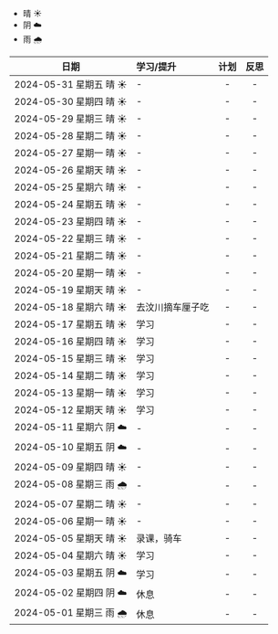 - 晴 ☀️
- 阴 ☁️
- 雨 🌧️

|          日期          | 学习/提升                                    | 计划 |                             反思                              |
|:--------------------:|:-----------------------------------------|:--:|:-----------------------------------------------------------:|
| 2024-05-31 星期五 晴 ☀️  | -                                        | -  |                              -                              |
| 2024-05-30 星期四 晴 ☀️  | -                                        | -  |                              -                              |
| 2024-05-29 星期三 晴 ☀️  | -                                        | -  |                              -                              |
| 2024-05-28 星期二 晴 ☀️  | -                                        | -  |                              -                              |
| 2024-05-27 星期一 晴 ☀️  | -                                        | -  |                              -                              |
| 2024-05-26 星期天 晴 ☀️  | -                                        | -  |                              -                              |
| 2024-05-25 星期六 晴 ☀️  | -                                        | -  |                              -                              |
| 2024-05-24 星期五 晴 ☀️  | -                                        | -  |                              -                              |
| 2024-05-23 星期四 晴 ☀️  | -                                        | -  |                              -                              |
| 2024-05-22 星期三 晴 ☀️  | -                                        | -  |                              -                              |
| 2024-05-21 星期二 晴 ☀️  | -                                        | -  |                              -                              |
| 2024-05-20 星期一 晴 ☀️  | -                                        | -  |                              -                              |
| 2024-05-19 星期天 晴 ☀️  | -                                        | -  |                              -                              |
| 2024-05-18 星期六 晴 ☀️  | 去汶川摘车厘子吃                                        | -  |                              -                              |
| 2024-05-17 星期五 晴 ☀️  | 学习                                        | -  |                              -                              |
| 2024-05-16 星期四 晴 ☀️  | 学习                                        | -  |                              -                              |
| 2024-05-15 星期三 晴 ☀️  | 学习                                        | -  |                              -                              |
| 2024-05-14 星期二 晴 ☀️  | 学习                                        | -  |                              -                              |
| 2024-05-13 星期一 晴 ☀️  | 学习                                        | -  |                              -                              |
| 2024-05-12 星期天 晴 ☀️  | 学习                                        | -  |                              -                              |
| 2024-05-11 星期六 阴 ☁️  | -                                        | -  |                              -                              |
| 2024-05-10 星期五 阴 ☁️  | -                                        | -  |                              -                              |
| 2024-05-09 星期四 晴 ☀️  | -                                        | -  |                              -                              |
| 2024-05-08 星期三 雨 🌧️ | -                                        | -  |                              -                              |
| 2024-05-07 星期二 晴 ☀️  | -                                        | -  |                              -                              |
| 2024-05-06 星期一 晴 ☀️  | -                                        | -  |                              -                              |
| 2024-05-05 星期天 晴 ☀️  | 录课，骑车                                        | -  |                              -                              |
| 2024-05-04 星期六 晴 ☀️  | 学习                                        | -  |                              -                              |
| 2024-05-03 星期五 阴 ☁️  | 学习                                        | -  |                              -                              |
| 2024-05-02 星期四 阴 ☁️  | 休息                                        | -  |                              -                              |
| 2024-05-01 星期三 雨 🌧️ | 休息                                        | -  |                              -                              |
